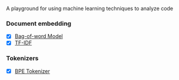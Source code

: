 A playground for using machine learning techniques to analyze code


### Document embedding
- [x] [Bag-of-word Model](./Bag-of-word(BoW).ipynb)
- [x] [TF-IDF](./TF-IDF.ipynb)

### Tokenizers
- [x] [BPE Tokenizer](./BPETokenizer.ipynb)
